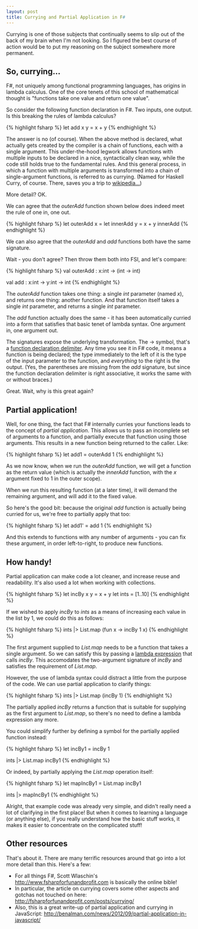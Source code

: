 ```yaml
---
layout: post
title: Currying and Partial Application in F#
---
```


Currying is one of those subjects that continually seems to slip out of the back of my brain when I'm not looking. So I figured the best course of action would be to put my reasoning on the subject somewhere more permanent.

<!--end_excerpt-->

## So, currying...

F#, not uniquely among functional programming languages, has origins in lambda calculus. One of the core tenets of this school of mathematical thought is "functions take one value and return one value".

So consider the following function declaration in F#. Two inputs, one output. Is this breaking the rules of lambda calculus?

{% highlight fsharp %}
let add x y = x + y
{% endhighlight %}

The answer is no (of course). When the above method is declared, what actually gets created by the compiler is a chain of functions, each with a single argument. This under-the-hood legwork allows functions with multiple inputs to be declared in a nice, syntactically clean way, while the code still holds true to the fundamental rules. And this general process, in which a function with multiple arguments is transformed into a chain of single-argument functions, is referred to as currying. (Named for Haskell Curry, of course. There, saves you a trip to [wikipedia...](https://en.wikipedia.org/wiki/Currying))

More detail?  OK.

We can agree that the *outerAdd* function shown below does indeed meet the rule of one in, one out.

{% highlight fsharp %}
let outerAdd x = 
    let innerAdd y = 
        x + y
    innerAdd
{% endhighlight %}

We can also agree that the *outerAdd* and *add* functions both have the same signature.

Wait - you don't agree? Then throw them both into FSI, and let's compare:

{% highlight fsharp %}
val outerAdd : x:int -> (int -> int)

val add : x:int -> y:int -> int
{% endhighlight %}

The *outerAdd* function takes one thing: a single *int* parameter (named *x*), and returns one thing: another function. And that function itself takes a single *int* parameter, and returns a single *int* parameter.

The *add* function actually does the same - it has been automatically curried into a form that satisfies that basic tenet of lambda syntax. One argument in, one argument out.

The signatures expose the underlying transformation. The -> symbol, that's a [function declaration delimiter](https://msdn.microsoft.com/en-us/visualfsharpdocs/conceptual/functions-%5bfsharp%5d#function-values). Any time you see it in F# code, it means a function is being declared; the type immediately to the left of it is the type of the input parameter to the function, and _everything_ to the right is the output. (Yes, the parentheses are missing from the *add* signature, but since the function declaration delimiter is right associative, it works the same with or without braces.)

Great. Wait, why is this great again?

## Partial application!

Well, for one thing, the fact that F# internally curries your functions leads to the concept of *partial application*. This allows us to pass an incomplete set of arguments to a function, and partially execute that function using those arguments. This results in a new function being returned to the caller. Like:

{% highlight fsharp %}
let add1 = outerAdd 1
{% endhighlight %}

As we now know, when we run the *outerAdd* function, we will get a function as the return value (which is actually the *innerAdd* function, with the *x* argument fixed to 1 in the outer scope).

When we run this resulting function (at a later time), it will demand the remaining argument, and will add it to the fixed value.

So here's the good bit: because the original *add* function is actually being curried for us, we're free to partially apply that too:

{% highlight fsharp %}
let add1' = add 1
{% endhighlight %}

And this extends to functions with any number of arguments - you can fix these argument, in order left-to-right, to produce new functions.

## How handy!

Partial application can make code a lot cleaner, and increase reuse and readability. It's also used a lot when working with collections.

{% highlight fsharp %}
let incBy x y = x + y
let ints = [1..10]
{% endhighlight %}

If we wished to apply *incBy* to *ints* as a means of increasing each value in the list by 1, we could do this as follows:

{% highlight fsharp %}
ints
|> List.map (fun x -> incBy 1 x)
{% endhighlight %}

The first argument supplied to *List.map* needs to be a function that takes a single argument. So we can satisfy this by passing a [lambda expression](https://msdn.microsoft.com/en-us/visualfsharpdocs/conceptual/lambda-expressions-the-fun-keyword-%5Bfsharp%5D) that calls *incBy*. This accomodates the two-argument signature of *incBy* and satisfies the requirement of *List.map*.

However, the use of lambda syntax could distract a little from the purpose of the code. We can use partial application to clarify things:

{% highlight fsharp %}
ints
|> List.map (incBy 1)
{% endhighlight %}

The partially applied *incBy* returns a function that is suitable for supplying as the first argument to *List.map*, so there's no need to define a lambda expression any more.

You could simplify further by defining a symbol for the partially applied function instead:

{% highlight fsharp %}
let incBy1 = incBy 1

ints
|> List.map incBy1
{% endhighlight %}

Or indeed, by partially applying the *List.map* operation itself:

{% highlight fsharp %}
let mapIncBy1 = List.map incBy1

ints 
|> mapIncBy1
{% endhighlight %}

Alright, that example code was already very simple, and didn't really need a lot of clarifying in the first place! But when it comes to learning a language (or anything else), if you really understand how the basic stuff works, it makes it easier to concentrate on the complicated stuff!

## Other resources

That's about it. There are many terrific resources around that go into a lot more detail than this.  Here's a few:
 - For all things F#, Scott Wlaschin's http://www.fsharpforfunandprofit.com is basically the online bible!
 - In particular, the article on currying covers some other aspects and gotchas not touched on here: http://fsharpforfunandprofit.com/posts/currying/
 - Also, this is a great write-up of partial application and currying in JavaScript: http://benalman.com/news/2012/09/partial-application-in-javascript/

